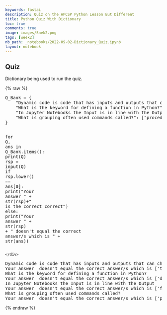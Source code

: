```yaml
---
keywords: fastai
description: Quiz on the APCSP Python Lesson But Different 
title: Python Quiz With Dictionary 
toc: true
comments: true
image: images/Snek2.png
tags: [week2]
nb_path: _notebooks/2022-09-02-Dictionary_Quiz.ipynb
layout: notebook
---
```


<!--
#################################################
### THIS FILE WAS AUTOGENERATED! DO NOT EDIT! ###
#################################################
# file to edit: _notebooks/2022-09-02-Dictionary_Quiz.ipynb
-->

<div class="container" id="notebook-container">
        
<div class="cell border-box-sizing text_cell rendered"><div class="inner_cell">
<div class="text_cell_render border-box-sizing rendered_html">
<h2 id="Quiz">Quiz<a class="anchor-link" href="#Quiz"> </a></h2><p>Dictionary being used to run the quiz.</p>

</div>
</div>
</div>
    {% raw %}
    
<div class="cell border-box-sizing code_cell rendered">
<div class="input">

<div class="inner_cell">
    <div class="input_area">
<div class=" highlight hl-ipython3"><pre><span></span><span class="n">Q_Bank</span> <span class="o">=</span> <span class="p">{</span>
    <span class="s2">&quot;Dynamic code is code that has inputs and outputs that can change?&quot;</span><span class="p">:</span> <span class="p">[</span><span class="s2">&quot;true&quot;</span><span class="p">],</span>
    <span class="s2">&quot;What is the keyword for defining a function in Python?&quot;</span><span class="p">:</span> <span class="p">[</span><span class="s2">&quot;def()&quot;</span><span class="p">],</span>
    <span class="s2">&quot;In Jupyter Notebooks the Input is in line with the Output&quot;</span><span class="p">:</span> <span class="p">[</span><span class="s2">&quot;false&quot;</span><span class="p">],</span>
    <span class="s2">&quot;What is grouping often used commands called?&quot;</span><span class="p">:</span> <span class="p">[</span><span class="s2">&quot;procedural abstraction&quot;</span><span class="p">],</span>
<span class="p">}</span>

<span class="k">for</span> <span class="n">Q</span><span class="p">,</span> <span class="n">ans</span> <span class="ow">in</span> <span class="n">Q_Bank</span><span class="o">.</span><span class="n">items</span><span class="p">():</span>
    <span class="nb">print</span><span class="p">(</span><span class="n">Q</span><span class="p">)</span>
    <span class="n">rsp</span> <span class="o">=</span> <span class="nb">input</span><span class="p">(</span><span class="n">Q</span><span class="p">)</span>
    <span class="k">if</span> <span class="n">rsp</span><span class="o">.</span><span class="n">lower</span><span class="p">()</span> <span class="o">==</span> <span class="n">ans</span><span class="p">[</span><span class="mi">0</span><span class="p">]:</span>
        <span class="nb">print</span><span class="p">(</span><span class="s2">&quot;Your answer &quot;</span> <span class="o">+</span> <span class="nb">str</span><span class="p">(</span><span class="n">rsp</span><span class="p">)</span><span class="o">+</span><span class="s2">&quot; is the correct correct&quot;</span><span class="p">)</span>
    <span class="k">else</span><span class="p">:</span>
        <span class="nb">print</span><span class="p">(</span><span class="s2">&quot;Your answer &quot;</span> <span class="o">+</span> <span class="nb">str</span><span class="p">(</span><span class="n">rsp</span><span class="p">)</span> <span class="o">+</span> <span class="s2">&quot; doesn&#39;t equal the correct answer/s which is &quot;</span> <span class="o">+</span> <span class="nb">str</span><span class="p">(</span><span class="n">ans</span><span class="p">))</span>
</pre></div>

    </div>
</div>
</div>

<div class="output_wrapper">
<div class="output">

<div class="output_area">

<div class="output_subarea output_stream output_stdout output_text">
<pre>Dynamic code is code that has inputs and outputs that can change?
Your answer  doesn&#39;t equal the correct answer/s which is [&#39;true&#39;]
What is the keyword for defining a function in Python?
Your answer  doesn&#39;t equal the correct answer/s which is [&#39;def()&#39;]
In Jupyter Notebooks the Input is in line with the Output
Your answer  doesn&#39;t equal the correct answer/s which is [&#39;false&#39;]
What is grouping often used commands called?
Your answer  doesn&#39;t equal the correct answer/s which is [&#39;procedural abstraction&#39;]
</pre>
</div>
</div>

</div>
</div>

</div>
    {% endraw %}

</div>
 

